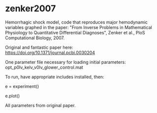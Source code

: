 # zenker2007
Hemorrhagic shock model, code that reproduces major hemodynamic variables graphed in the paper: "From Inverse Problems in Mathematical Physiology to Quantitative Differential Diagnoses", Zenker et al., PloS Computational Biology, 2007.

Original and fantastic paper here: https://doi.org/10.1371/journal.pcbi.0030204

One parameter file necessary for loading initial parameters: opt_p0lv_kelv_v0lv_glower_control.mat

To run, have appropriate includes installed, then:

e = experiment()

e.plot()

All parameters from original paper. 
